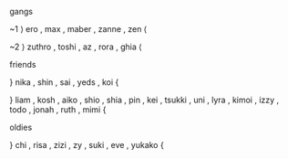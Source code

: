 gangs

~1 ⟩ ero , max , maber , zanne , zen ⟨

~2 ⟩ zuthro , toshi , az , rora , ghia ⟨

friends

} nika , shin , sai , yeds , koi {

} liam , kosh , aiko , shio , shia , pin , kei , tsukki , uni , lyra , kimoi , izzy , todo , jonah , ruth , mimi {

oldies

} chi , risa , zizi , zy , suki , eve , yukako {


  
